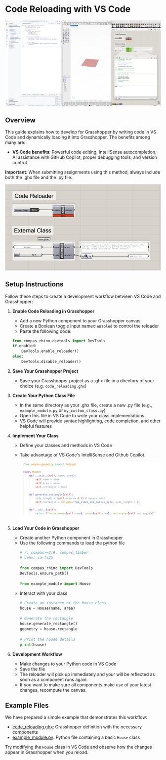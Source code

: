 # Code Reloading with VS Code
![GH-Canvas](./images/vscode-2-gh.png)

## Overview

This guide explains how to develop for Grasshopper by writing code in VS Code and dynamically loading it into Grasshopper. The benefits among many are:

- **VS Code benefits**: Powerful code editing, IntelliSense autocompletion, AI assistance with GitHub Copilot, proper debugging tools, and version control

**Important**: When submitting assignments using this method, always include both the .ghx file and the .py file.

<!-- ![GH-Canvas](./images/house-object.png) -->
![GH-Canvas](./images/grasshopper-setup.png)

## Setup Instructions

Follow these steps to create a development workflow between VS Code and Grasshopper:

1. **Enable Code Reloading in Grasshopper**
   - Add a new Python component to your Grasshopper canvas
   - Create a Boolean toggle input named `enabled` to control the reloader
   - Paste the following code:

    ```python
    from compas_rhino.devtools import DevTools
    if enabled:
        DevTools.enable_reloader()
    else:
        DevTools.disable_reloader()
    ```

2. **Save Your Grasshopper Project**
   - Save your Grasshopper project as a .ghx file in a directory of your choice (e.g. `code_reloading.ghx`)

3. **Create Your Python Class File**
   - In the same directory as your .ghx file, create a new .py file (e.g., `example_module.py` or `my_custom_class.py`)
   - Open this file in VS Code to write your class implementations
   - VS Code will provide syntax highlighting, code completion, and other helpful features

4. **Implement Your Class**
   - Define your classes and methods in VS Code
   - Take advantage of VS Code's IntelliSense and Github Copilot.

        ![Class-Setup](./images/class-setup.png)

5. **Load Your Code in Grasshopper**
   - Create another Python component in Grasshopper
   - Use the following commands to load the python file
        ```python
        # r: compas>=2.9, compas_timber
        # venv: ca-fs25

        from compas_rhino import DevTools
        DevTools.ensure_path()

        from example_module import House
        ```
   - Interact with your class
        ```python
        # Create an instance of the House class
        house = House(name, area)

        # Generate the rectangle
        house.generate_rectangle()
        geometry = house.rectangle

        # Print the house details
        print(house)
        ```

6. **Development Workflow**
   - Make changes to your Python code in VS Code
   - Save the file
   - The reloader will pick up immediately and your will be reflected as soon as a component runs again.
   - If you want to make sure all components make use of your latest changes, recompute the canvas.

## Example Files

We have prepared a simple example that demonstrates this workflow:

- [code_reloading.ghx](./code_reloading.ghx): Grasshopper definition with the necessary components
- [example_module.py](./example_module.py): Python file containing a basic `House` class

Try modifying the `House` class in VS Code and observe how the changes appear in Grasshopper when you reload.
